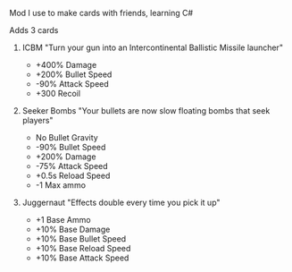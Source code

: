 Mod I use to make cards with friends, learning C#

Adds 3 cards

1. ICBM
    "Turn your gun into an Intercontinental Ballistic Missile launcher"
      - +400% Damage
      - +200% Bullet Speed
      - -90%  Attack Speed
      - +300 Recoil

2. Seeker Bombs
    "Your bullets are now slow floating bombs that seek players"
      - No Bullet Gravity
      - -90% Bullet Speed
      - +200% Damage
      - -75% Attack Speed
      - +0.5s Reload Speed
      - -1 Max ammo

3. Juggernaut
     "Effects double every time you pick it up"
      - +1 Base Ammo
      - +10% Base Damage
      - +10% Base Bullet Speed
      - +10% Base Reload Speed
      - +10% Base Attack Speed
